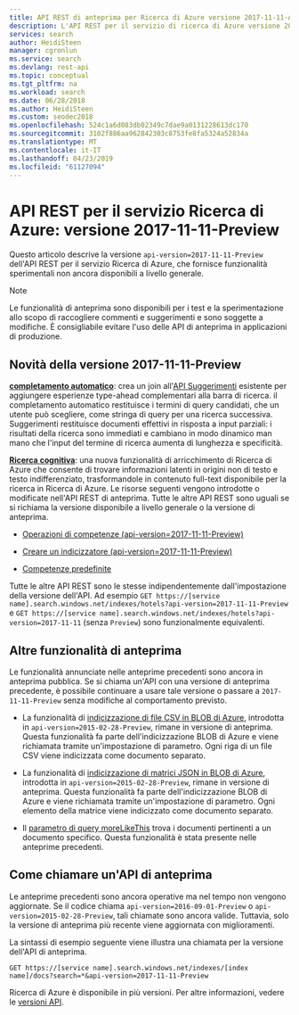 ```yaml
---
title: API REST di anteprima per Ricerca di Azure versione 2017-11-11-Anteprima - Ricerca di Azure
description: L'API REST per il servizio di ricerca di Azure versione 2017-11-11-Preview include funzionalità sperimentali, ad esempio la ricerca di sinonimi e le ricerche moreLikeThis.
services: search
author: HeidiSteen
manager: cgronlun
ms.service: search
ms.devlang: rest-api
ms.topic: conceptual
ms.tgt_pltfrm: na
ms.workload: search
ms.date: 06/28/2018
ms.author: HeidiSteen
ms.custom: seodec2018
ms.openlocfilehash: 524c1a6d083db02349c7dae9a0131228613dc170
ms.sourcegitcommit: 3102f886aa962842303c8753fe8fa5324a52834a
ms.translationtype: MT
ms.contentlocale: it-IT
ms.lasthandoff: 04/23/2019
ms.locfileid: "61127094"
---
```

# <a name="azure-search-service-rest-api-version-2017-11-11-preview"></a>API REST per il servizio Ricerca di Azure: versione 2017-11-11-Preview
Questo articolo descrive la versione `api-version=2017-11-11-Preview` dell'API REST per il servizio Ricerca di Azure, che fornisce funzionalità sperimentali non ancora disponibili a livello generale.

> [!NOTE]
> Le funzionalità di anteprima sono disponibili per i test e la sperimentazione allo scopo di raccogliere commenti e suggerimenti e sono soggette a modifiche. È consigliabile evitare l'uso delle API di anteprima in applicazioni di produzione.


## <a name="new-in-2017-11-11-preview"></a>Novità della versione 2017-11-11-Preview

[**completamento automatico**](search-autocomplete-tutorial.md): crea un join all'[API Suggerimenti](https://docs.microsoft.com/rest/api/searchservice/suggestions) esistente per aggiungere esperienze type-ahead complementari alla barra di ricerca. il completamento automatico restituisce i termini di query candidati, che un utente può scegliere, come stringa di query per una ricerca successiva. Suggerimenti restituisce documenti effettivi in risposta a input parziali: i risultati della ricerca sono immediati e cambiano in modo dinamico man mano che l'input del termine di ricerca aumenta di lunghezza e specificità.

[**Ricerca cognitiva**](cognitive-search-concept-intro.md): una nuova funzionalità di arricchimento di Ricerca di Azure che consente di trovare informazioni latenti in origini non di testo e testo indifferenziato, trasformandole in contenuto full-text disponibile per la ricerca in Ricerca di Azure. Le risorse seguenti vengono introdotte o modificate nell'API REST di anteprima. Tutte le altre API REST sono uguali se si richiama la versione disponibile a livello generale o la versione di anteprima.

+ [Operazioni di competenze (api-version=2017-11-11-Preview)](https://docs.microsoft.com/rest/api/searchservice/skillset-operations)

+ [Creare un indicizzatore (api-version=2017-11-11-Preview)](https://docs.microsoft.com/rest/api/searchservice/create-indexer)

+ [Competenze predefinite](cognitive-search-predefined-skills.md)

Tutte le altre API REST sono le stesse indipendentemente dall'impostazione della versione dell'API. Ad esempio `GET https://[service name].search.windows.net/indexes/hotels?api-version=2017-11-11-Preview` e `GET https://[service name].search.windows.net/indexes/hotels?api-version=2017-11-11` (senza `Preview`) sono funzionalmente equivalenti.

## <a name="other-preview-features"></a>Altre funzionalità di anteprima

Le funzionalità annunciate nelle anteprime precedenti sono ancora in anteprima pubblica. Se si chiama un'API con una versione di anteprima precedente, è possibile continuare a usare tale versione o passare a `2017-11-11-Preview` senza modifiche al comportamento previsto.

+ La funzionalità di [indicizzazione di file CSV in BLOB di Azure](search-howto-index-csv-blobs.md), introdotta in `api-version=2015-02-28-Preview`, rimane in versione di anteprima. Questa funzionalità fa parte dell'indicizzazione BLOB di Azure e viene richiamata tramite un'impostazione di parametro. Ogni riga di un file CSV viene indicizzata come documento separato.

+ La funzionalità di [indicizzazione di matrici JSON in BLOB di Azure](search-howto-index-json-blobs.md), introdotta in `api-version=2015-02-28-Preview`, rimane in versione di anteprima. Questa funzionalità fa parte dell'indicizzazione BLOB di Azure e viene richiamata tramite un'impostazione di parametro. Ogni elemento della matrice viene indicizzato come documento separato.

+ Il [parametro di query moreLikeThis](search-more-like-this.md) trova i documenti pertinenti a un documento specifico. Questa funzionalità è stata presente nelle anteprime precedenti. 


## <a name="how-to-call-a-preview-api"></a>Come chiamare un'API di anteprima

Le anteprime precedenti sono ancora operative ma nel tempo non vengono aggiornate. Se il codice chiama `api-version=2016-09-01-Preview` o `api-version=2015-02-28-Preview`, tali chiamate sono ancora valide. Tuttavia, solo la versione di anteprima più recente viene aggiornata con miglioramenti. 

La sintassi di esempio seguente viene illustra una chiamata per la versione dell'API di anteprima.

    GET https://[service name].search.windows.net/indexes/[index name]/docs?search=*&api-version=2017-11-11-Preview

Ricerca di Azure è disponibile in più versioni. Per altre informazioni, vedere le [versioni API](search-api-versions.md).
